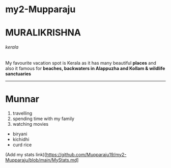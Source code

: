 # my2-Mupparaju
# MURALIKRISHNA
###### kerala
My favourite vacation spot is Kerala as it has many beautiful **places** and also it famous for **beaches, backwaters in Alappuzha and Kollam & wildlife sanctuaries**

---

# Munnar

1. travelling
2. spending time with my family 
3. watching movies 
* biryani
* kichidhi
* curd rice
 
(Add my stats link)[https://github.com/Mupparaju19/my2-Mupparaju/blob/main/MyStats.md]

